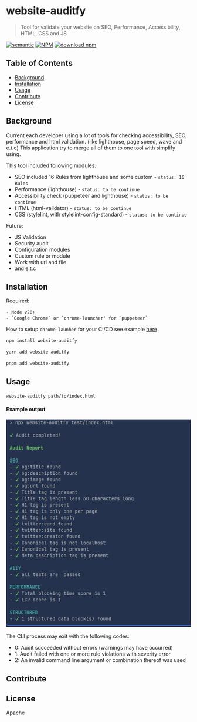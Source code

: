 # website-auditfy

> Tool for validate your website on SEO, Performance, Accessibility, HTML, CSS and JS

[![semantic](https://img.shields.io/badge/%20%20%F0%9F%93%A6%F0%9F%9A%80-semantic--release-e10079.svg)](https://github.com/semantic-release/semantic-release)
[![NPM](https://img.shields.io/npm/v/website-auditfy)](https://www.npmjs.com/package/website-auditfy)
[![download npm](https://img.shields.io/npm/dm/website-auditfy.svg)](https://www.npmjs.com/package/website-auditfy)

## Table of Contents

- [Background](#background)
- [Installation](#installation)
- [Usage](#usage)
- [Contribute](#contribute)
- [License](#license)

## Background 

Current each developer using a lot of tools for checking accessibility, SEO, performance and html validation. (like lighthouse, page speed, wave and e.t.c)
This application try to merge all of them to one tool with simplify using. 

This tool included following modules: 
- SEO included 16 Rules from lighthouse and some custom - `status: 16 Rules` 
- Performance (lighthouse) - `status: to be continue`
- Accessibility check (puppeteer and lighthouse) -  `status: to be continue`
- HTML (html-validator) -  `status: to be continue`
- CSS (stylelint, with stylelint-config-standard) -  `status: to be continue`

Future:
- JS Validation 
- Security audit 
- Configuration modules
- Custom rule or module
- Work with url and file
- and e.t.c

## Installation

Required: 
```angular2html
- Node v20+
- `Google Chrome` or `chrome-launcher' for `puppeteer`
```

How to setup `chrome-launher` for your CI/CD see example [here](./docs/chrome-launcher.md)
```bash
npm install website-auditfy 
```

```bash
yarn add website-auditfy
```

```bash
pnpm add website-auditfy
```

## Usage

```bash
website-auditfy path/to/index.html
```

#### Example output

![img.png](docs/img/img.png)

The CLI process may exit with the following codes:


- 0: Audit succeeded without errors (warnings may have occurred)
- 1: Audit failed with one or more rule violations with severity error
- 2: An invalid command line argument or combination thereof was used

## Contribute

## License

Apache